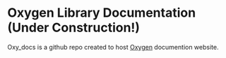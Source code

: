 # Oxygen Library Documentation (Under Construction!)
Oxy_docs is a github repo created to host [Oxygen](github.com/Overload02/oxygen) documention website.